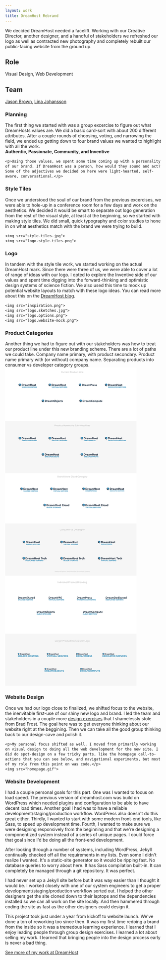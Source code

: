 ```yaml
---
layout: work
title: DreamHost Rebrand
---
```


We decided DreamHost needed a facelift. Working with our Creative Director, another designer, and a handful of stakeholders we refreshed our logo as well as contracted new photography and completely rebuilt our public-facing website from the ground up.

<h2 class="section-title">Role</h2>
Visual Design, Web Development

<h2 class="section-title">Team</h2>
<a href="https://twitter.com/JBprocreative">Jason Brown</a>, <a href="https://twitter.com/LinaLingonberry">Lina Johansson</a>

<div class="section section-inner">
	<h3 class="section-title">Planning</h3>
	<p>The first thing we started with was a group excercise to figure out what DreamHosts values are. We did a basic card-sort with about 200 different attributes. After a couple rounds of choosing, voting, and narrowing the field, we ended up getting down to four brand values we wanted to highlight with all the work.<br /><strong>Authentic, Passionate, Community, and Inventive</strong></p>

	<p>Using those values, we spent some time coming up with a personality of our brand. If DreamHost was a person, how would they sound and act? Some of the adjectives we decided on here were light-hearted, self-aware, conversational.</p>
</div>

<div class="section section-inner">
	<h3 class="section-title">Style Tiles</h3>
	<p>Once we understood the soul of our brand from the previous excercises, we were able to hole-up in a conference room for a few days and work on the aesthetics. We decided it would be smart to separate out logo generation from the rest of the visual style, at least at the beginning, so we started with making style tiles. We did small, quick typography and color studies to hone in on what aesthetics match with the brand we were trying to build.</p>

	<img src="style-tiles.jpg">
	<img src="logo.style-tiles.png">
</div>

<div class="section section-inner">
	<h3 class="section-title">Logo</h3>
	<p>In tandem with the style tile work, we started working on the actual DreamHost mark. Since there were three of us, we were able to cover a lot of range of ideas with our logo. I opted to explore the Inventive side of our values and spent time digging into the forward-thinking and optimistic design systems of science fiction. We also used this time to mock up potential website layouts to match with these logo ideas. You can read more about this on the <a href="https://www.dreamhost.com/blog/2014/08/22/the-redesign-of-dreamhost-com-how-the-new-logo-came-about/">DreamHost blog</a>.</p>

	<img src="inspiration.png">
	<img src="logo.sketches.jpg">
	<img src="logo.options.png">
	<img src="logo.website-mock.png">
</div>

<div class="section section-inner">
	<h3 class="section-title">Product Categories</h3>
	<p>Another thing we had to figure out with our stakeholders was how to treat our product line under this new branding scheme. There are a lot of paths we could take. Company name primary, with product secondary. Product name primary with (or without) company name. Separating products into consumer vs developer category groups.
	<img src="product-line.png">
</div>

<div class="section section-inner">
	<h3 class="section-title">Website Design</h3>
	<p>Once we had our logo close to finalized, we shifted focus to the website, the inenvitable first-use of our shiny new logo and brand. I led the team and stakeholders in a couple more <a href="http://bradfrost.com/blog/post/establishing-design-direction/">design exercises</a> that I shamelessly stole from Brad Frost. The goal here was to get everyone thinking about our website right at the beggining. Then we can take all the good group thinking back to our design-cave and polish it.</p>

	<p>My personal focus shifted as well. I moved from primarily working on visual design to doing all the web development for the new site. I did do spot-design on a few tricky parts, like the homepage call-to-actions that you can see below, and navigational experiments, but most of my role from this point on was code.</p>
	<img src="homepage.gif">
</div>

<div class="section section-inner">
	<h3 class="section-title">Website Development</h3>
	<p>I had a couple personal goals for this part. One was I wanted to focus on load speed. The previous version of dreamhost.com was build on WordPress which needed plugins and configuration to be able to have decent load times. Another goal I had was to have a reliable development/staging/production workflow. WordPress also doesn't do this great either. Thirdly, I wanted to start with some modern front-end tools, like Sass, to speed up development time. Fourth, I wanted to make sure we were designing responsively from the beginning and that we're designing a componentized system instead of a series of unique pages. I could force that goal since I'd be doing all the front-end development.</p>
	<p>After looking through a number of systems, including WordPress, Jekyll continually checked off all the requirements in my lists. Even some I didn't realize I wanted. It's a static-site generator so it would be ripping fast. No database queries to worry about here. It has Sass compilation built-in. It can completely be managed through a git repository. It was perfect.</p>
	<p>I had never set up a Jekyll site before but it was way easier than I thought it would be. I worked closely with one of our system engineers to get a proper development/staging/production workflow sorted out. I helped the other designers get the site cloned down to their laptops and the dependencies installed so we can all work on the site locally. And then hammered through coding the site as fast as the other designers could design it.</p>
</div>

<div class="section section-inner">
	<p>This project took just under a year from kickoff to website launch. We've done a ton of reworking too since then. It was my first time redoing a brand from the inside so it was a tremedous learning experience. I learned that I enjoy leading people through group design exercises. I learned a lot about selling my work. I learned that bringing people into the design process early is never a bad thing.</p>
	<p><a href="../">See more of my work at DreamHost</a></p>
</div>

